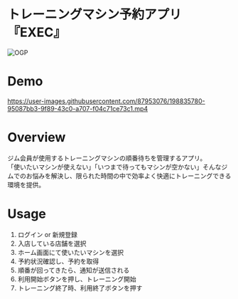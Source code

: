 # トレーニングマシン予約アプリ『EXEC』

![OGP](https://user-images.githubusercontent.com/87953076/198834499-7a485c43-0572-4c23-9b70-85f23bb80420.jpg)

# Demo
https://user-images.githubusercontent.com/87953076/198835780-95087bb3-9f89-43c0-a707-f04c71ce73c1.mp4

# Overview
ジム会員が使用するトレーニングマシンの順番待ちを管理するアプリ。<br>
「使いたいマシンが使えない」「いつまで待ってもマシンが空かない」そんなジムでのお悩みを解決し、限られた時間の中で効率よく快適にトレーニングできる環境を提供。

# Usage
1. ログイン or 新規登録
3. 入店している店舗を選択
4. ホーム画面にて使いたいマシンを選択
5. 予約状況確認し、予約を取得
6. 順番が回ってきたら、通知が送信される
7. 利用開始ボタンを押し、トレーニング開始
8. トレーニング終了時、利用終了ボタンを押す
